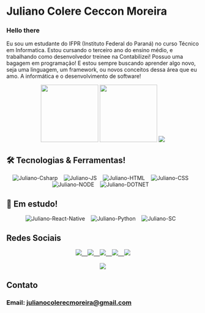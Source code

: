 # Juliano Colere Ceccon Moreira

### Hello there 
Eu sou um estudante do IFPR (Instituto Federal do Paraná) no curso Técnico em Informatica. Estou cursando o terceiro ano do ensino médio, e trabalhando como desenvolvedor treinee na Contabilizei! Possuo uma bagagem em programação! E estou sempre buscando aprender algo novo, seja uma linguagem, um framework, ou novos conceitos dessa área que eu amo. A informática e o desenvolvimento de software!

<p align="center">
  <img height="150rem" src="https://github-readme-stats.vercel.app/api?username=JulianoCCMoreira&show_icons=true&theme=dracula&include_all_commits=true&count_private=true"/>
  <img height="150rem" src="https://github-readme-stats.vercel.app/api/top-langs/?username=JulianoCCMoreira&layout=compact&theme=dracula"/>
  <img heigth="120rem" src="http://github-readme-streak-stats.herokuapp.com?user=JulianoCCMoreira&theme=dracula&hide_border=true" />
</p>

<div>
  <div>
    <h2>🛠 Tecnologias & Ferramentas!</h2>
    <p align='center'>
      <img alt="Juliano-Csharp" src="https://img.shields.io/badge/C%23-239120?style=for-the-badge&logo=c-sharp&logoColor=white" /> &nbsp;&nbsp;
      <img alt="Juliano-JS" src="https://img.shields.io/badge/JavaScript-F7DF1E?style=for-the-badge&logo=javascript&logoColor=black" /> &nbsp;&nbsp;
      <img alt="Juliano-HTML" src="https://img.shields.io/badge/HTML5-E34F26?style=for-the-badge&logo=html5&logoColor=white" /> &nbsp;&nbsp;
      <img alt="Juliano-CSS" src="https://img.shields.io/badge/CSS3-1572B6?style=for-the-badge&logo=css3&logoColor=white" /> &nbsp;&nbsp;
      <img alt="Juliano-NODE" src="https://img.shields.io/badge/Node.js-43853D?style=for-the-badge&logo=node.js&logoColor=white" /> &nbsp;&nbsp;
      <img alt="Juliano-DOTNET" src="https://img.shields.io/badge/.NET-5C2D91?style=for-the-badge&logo=.net&logoColor=white" /> &nbsp;&nbsp;</p>
  </div>
  <div>
    <h2>🌱 Em estudo!</h2>
    <p align='center'>
      <img alt="Juliano-React-Native" src="https://img.shields.io/badge/React_Native-20232A?style=for-the-badge&logo=react&logoColor=61DAFB" />  &nbsp;&nbsp;
      <img alt="Juliano-Python" src="https://img.shields.io/badge/Python-14354C?style=for-the-badge&logo=python&logoColor=white" />  &nbsp;&nbsp;
      <img alt="Juliano-SC" src="https://img.shields.io/badge/styled--components-DB7093?style=for-the-badge&logo=styled-components&logoColor=white" /> &nbsp;&nbsp;
    </p>
  </div>
</div>

## Redes Sociais
<p align='center'>
  <a href="https://dev.to/julianoccmoreira">
    <img src="https://img.shields.io/badge/dev.to-0A0A0A?style=for-the-badge&logo=dev.to&logoColor=white" />
    &nbsp;&nbsp;
  </a>
  <a href="https://www.facebook.com/juliano.coleremoreira">
   <img src="https://img.shields.io/badge/Facebook-1877F2?style=for-the-badge&logo=facebook&logoColor=white"> 
   &nbsp;&nbsp;
  </a>
  <a href="https://www.instagram.com/juliano_ccm/"> 
    <img src="https://img.shields.io/badge/Instagram-E4405F?style=for-the-badge&logo=instagram&logoColor=white"> 
    &nbsp;&nbsp;  
  </a>
  <a href="https://www.linkedin.com/in/juliano-colere-ceccon-moreira-2577b0196"> 
    <img src="https://img.shields.io/badge/LinkedIn-0077B5?style=for-the-badge&logo=linkedin&logoColor=white"> 
    &nbsp;&nbsp;
  </a>
  <a href="https://open.spotify.com/user/fxh3en2pk6gv359znz59t96bj">
    <img src="https://img.shields.io/badge/Spotify-1ED760?&style=for-the-badge&logo=spotify&logoColor=white" />
  </a>
  <br/><br/><img src="https://spotify-recently-played-readme.vercel.app/api?user=fxh3en2pk6gv359znz59t96bj&count=3" />
</p>

## Contato
### Email: julianocolerecmoreira@gmail.com

